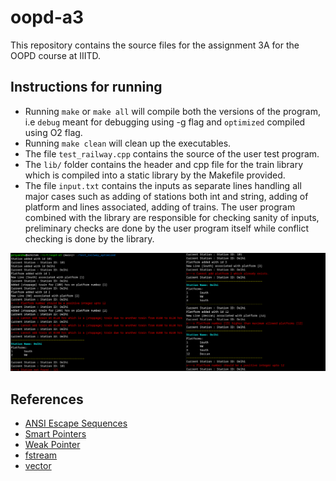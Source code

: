 # oopd-a3

This repository contains the source files for the assignment 3A for the OOPD course at IIITD.

## Instructions for running
- Running `make` or `make all` will compile both the versions of the program, i.e `debug` meant for debugging using -g flag and `optimized` compiled using O2 flag.
- Running `make clean` will clean up the executables.
- The file `test_railway.cpp` contains the source of the user test program.
- The `lib/` folder contains the header and cpp file for the train library which is compiled into a static library by the Makefile provided.
- The file `input.txt` contains the inputs as separate lines handling all major cases such as adding of stations both int and string, adding of platform and lines associated, adding of trains. The user program combined with the library are responsible for checking sanity of inputs, preliminary checks are done by the user program itself while conflict checking is done by the library.

![images/g8.png](images/g8.png)
## References

- [ANSI Escape Sequences](https://prirai.github.io/blogs/ansi-esc/)
- [Smart Pointers](https://en.cppreference.com/book/intro/smart_pointers)
- [Weak Pointer](https://en.cppreference.com/w/cpp/memory/weak_ptr )
- [fstream](https://cplusplus.com/reference/fstream/fstream)
- [vector](https://cplusplus.com/reference/vector/vector)
